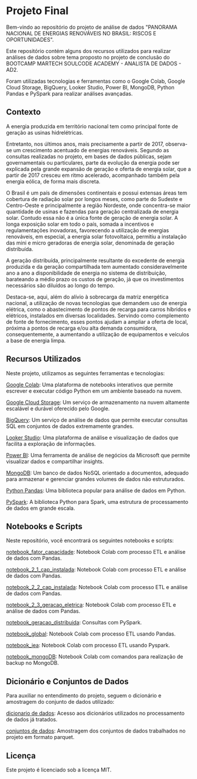 # **Projeto Final**

Bem-vindo ao repositório do projeto de análise de dados "PANORAMA NACIONAL DE ENERGIAS RENOVÁVEIS NO BRASIL: RISCOS E OPORTUNIDADES".

Este repositório contém alguns dos recursos utilizados para realizar análises de dados sobre tema proposto no projeto de conclusão do BOOTCAMP MARTECH SOULCODE ACADEMY - ANALISTA DE DADOS - AD2.

Foram utilizadas tecnologias e ferramentas como o Google Colab, Google Cloud Storage, BigQuery, Looker Studio, Power BI, MongoDB, Python Pandas e PySpark para realizar análises avançadas.

## Contexto 
A energia produzida em território nacional tem como principal fonte de geração as usinas hidrelétricas.

Entretanto, nos últimos anos, mais precisamente a partir de 2017, observa-se um crescimento acentuado de energias renováveis. Segundo as consultas realizadas no projeto, em bases de dados públicas, sejam governamentais ou particulares, parte da evolução da energia pode ser explicada pela grande expansão de geração e oferta de energia solar, que a partir de 2017 cresceu em ritmo acelerado, acompanhado também pela energia eólica, de forma mais discreta. 

O Brasil é um país de dimensões continentais e possui extensas áreas tem cobertura de radiação solar por longos meses, como parte do Sudeste e Centro-Oeste e principalmente a região Nordeste, onde concentra-se maior quantidade de usinas e fazendas para geração centralizada de energia solar. Contudo essa não é a única fonte de geração de energia solar. A longa exposição solar em todo o país, somada a incentivos e regulamentações inovadoras, favorecendo a utilização de energias renováveis, em especial, a energia solar fotovoltaica,  permitiu a instalação das mini e micro geradoras de energia solar, denominada de geração distribuída. 

A geração distribuída, principalmente resultante do excedente de energia produzida e da geração compartilhada tem aumentado consideravelmente ano a ano a disponibilidade de energia no sistema de distribuição, barateando a médio prazo os custos de geração, já que os investimentos necessários são diluídos ao longo do tempo.

Destaca-se, aqui, além do alívio à sobrecarga da matriz energética nacional, a utilização de novas tecnologias que demandem uso de energia elétrica, como o abastecimento de pontos de recarga para carros híbridos e elétricos, instalados em diversas localidades. Servindo como complemento de fonte de fornecimento, esses pontos ajudam a ampliar a oferta de local, próxima a pontos de recarga e/ou alta demanda consumidora, consequentemente, a aumentando a utilização de equipamentos e veículos a base de energia limpa.

## Recursos Utilizados
Neste projeto, utilizamos as seguintes ferramentas e tecnologias:

<a href="https://colab.research.google.com/" target="_blank">Google Colab</a>: Uma plataforma de notebooks interativos que permite escrever e executar código Python em um ambiente baseado na nuvem.

<a href="https://cloud.google.com/storage" target="_blank">Google Cloud Storage</a>: Um serviço de armazenamento na nuvem altamente escalável e durável oferecido pelo Google.

<a href="https://cloud.google.com/bigquery" target="_blank">BigQuery</a>: Um serviço de análise de dados que permite executar consultas SQL em conjuntos de dados extremamente grandes.

<a href="https://looker.com/" target="_blank">Looker Studio</a>: Uma plataforma de análise e visualização de dados que facilita a exploração de informações.

<a href="https://powerbi.microsoft.com/" target="_blank">Power BI</a>: Uma ferramenta de análise de negócios da Microsoft que permite visualizar dados e compartilhar insights.

<a href="https://www.mongodb.com/" target="_blank">MongoDB</a>: Um banco de dados NoSQL orientado a documentos, adequado para armazenar e gerenciar grandes volumes de dados não estruturados.

<a href="https://pandas.pydata.org/" target="_blank">Python Pandas</a>: Uma biblioteca popular para análise de dados em Python.

<a href="https://spark.apache.org/docs/latest/api/python/index.html" target="_blank">PySpark</a>: A biblioteca Python para Spark, uma estrutura de processamento de dados em grande escala.

## Notebooks e Scripts
Neste repositório, você encontrará os seguintes notebooks e scripts:

<a href="fator_capacidade_mwh_2015_2023.ipynb" target="_blank">notebook_fator_capacidade</a>: Notebook Colab com processo ETL e análise de dados com Pandas.

<a href="notebook_2_1_cap_instalada_por_regiao_e_uf_tratado.ipynb" target="_blank">notebook_2_1_cap_instalada</a>: Notebook Colab com processo ETL e análise de dados com Pandas.

<a href="2_2_cap_instalada_de_geracao_eletrica_por_fonte_mw.ipynb" target="_blank">notebook_2_2_cap_instalada</a>: Notebook Colab com processo ETL e análise de dados com Pandas.

<a href="notebook_2_3_geracao_eletrica_por_fonte_gwh_tratado.ipynb" target="_blank">notebook_2_3_geracao_eletrica</a>: Notebook Colab com processo ETL e análise de dados com Pandas.

<a href="notebook_geracao_distribuida_pyspark_tratado.ipynb" target="_blank">notebook_geracao_distribuida</a>: Consultas com PySpark.

<a href="notebook_global_horizontal_means_tratad.ipynb" target="_blank">notebook_global</a>: Notebook Colab com processo ETL usando Pandas.

<a href="notebook_iea_ponto_veiculos_pyspark_bruto.ipynb" target="_blank">notebook_iea</a>: Notebook Colab com processo ETL usando Pyspark.

<a href="notebook_mongoDB_carregamento.ipynb" target="_blank">notebook_mongoDB</a>: Notebook Colab com comandos para realização de backup no MongoDB.

## Dicionário e Conjuntos de Dados
Para auxiliar no entendimento do projeto, seguem o dicionário e amostragem do conjunto de dados utilizado:

<a href="documentation" target="_blank">dicionario de dados</a>: Acesso aos dicionários utilizados no processamento de dados já tratados.

<a href="datasets" target="_blank">conjuntos de dados</a>: Amostragem dos conjuntos de dados trabalhados no projeto em formato parquet.

## Licença
Este projeto é licenciado sob a licença MIT.
